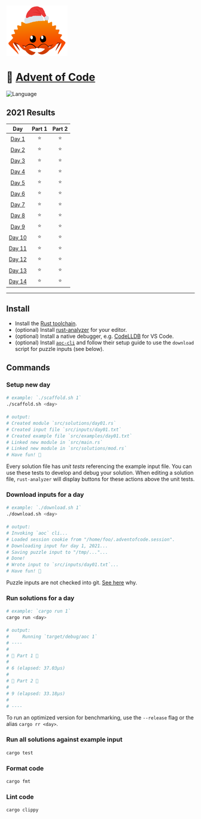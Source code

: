 <img src="./assets/christmas_ferris.png" width="164" align="center">

# 🎄 [Advent of Code](https://adventofcode.com/)

![Language](https://badgen.net/badge/Language/Rust/orange)

<!--- advent_readme_stars table --->
## 2021 Results

| Day | Part 1 | Part 2 |
| :---: | :---: | :---: |
| [Day 1](https://adventofcode.com/2021/day/1) | ⭐ | ⭐ |
| [Day 2](https://adventofcode.com/2021/day/2) | ⭐ | ⭐ |
| [Day 3](https://adventofcode.com/2021/day/3) | ⭐ | ⭐ |
| [Day 4](https://adventofcode.com/2021/day/4) | ⭐ | ⭐ |
| [Day 5](https://adventofcode.com/2021/day/5) | ⭐ | ⭐ |
| [Day 6](https://adventofcode.com/2021/day/6) | ⭐ | ⭐ |
| [Day 7](https://adventofcode.com/2021/day/7) | ⭐ | ⭐ |
| [Day 8](https://adventofcode.com/2021/day/8) | ⭐ | ⭐ |
| [Day 9](https://adventofcode.com/2021/day/9) | ⭐ | ⭐ |
| [Day 10](https://adventofcode.com/2021/day/10) | ⭐ | ⭐ |
| [Day 11](https://adventofcode.com/2021/day/11) | ⭐ | ⭐ |
| [Day 12](https://adventofcode.com/2021/day/12) | ⭐ | ⭐ |
| [Day 13](https://adventofcode.com/2021/day/13) | ⭐ | ⭐ |
| [Day 14](https://adventofcode.com/2021/day/14) | ⭐ | ⭐ |
<!--- advent_readme_stars table --->

---

## Install

* Install the [Rust toolchain](https://www.rust-lang.org/tools/install).
* (optional) Install [rust-analyzer](https://rust-analyzer.github.io/manual.html) for your editor.
* (optional) Install a native debugger, e.g. [CodeLLDB](https://marketplace.visualstudio.com/items?itemName=vadimcn.vscode-lldb) for VS Code.
* (optional) Install [`aoc-cli`](https://github.com/scarvalhojr/aoc-cli/) and follow their setup guide to use the `download` script for puzzle inputs (see below).

## Commands

### Setup new day

```sh
# example: `./scaffold.sh 1`
./scaffold.sh <day>

# output:
# Created module `src/solutions/day01.rs`
# Created input file `src/inputs/day01.txt`
# Created example file `src/examples/day01.txt`
# Linked new module in `src/main.rs`
# Linked new module in `src/solutions/mod.rs`
# Have fun! 🎄
```

Every solution file has _unit tests_ referencing the example input file. You can use these tests to develop and debug your solution. When editing a solution file, `rust-analyzer` will display buttons for these actions above the unit tests.

### Download inputs for a day

```sh
# example: `./download.sh 1`
./download.sh <day>

# output:
# Invoking `aoc` cli...
# Loaded session cookie from "/home/foo/.adventofcode.session".
# Downloading input for day 1, 2021...
# Saving puzzle input to "/tmp/..."...
# Done!
# Wrote input to `src/inputs/day01.txt`...
# Have fun! 🎄
```

Puzzle inputs are not checked into git. [See here](https://old.reddit.com/r/adventofcode/comments/k99rod/sharing_input_data_were_we_requested_not_to/gf2ukkf/?context=3) why.

### Run solutions for a day

```sh
# example: `cargo run 1`
cargo run <day>

# output:
#     Running `target/debug/aoc 1`
# ----
#
# 🎄 Part 1 🎄
#
# 6 (elapsed: 37.03µs)
#
# 🎄 Part 2 🎄
#
# 9 (elapsed: 33.18µs)
#
# ----
```

To run an optimized version for benchmarking, use the `--release` flag or the alias `cargo rr <day>`.

### Run all solutions against example input

```sh
cargo test
```

### Format code

```sh
cargo fmt
```

### Lint code

```sh
cargo clippy
```

